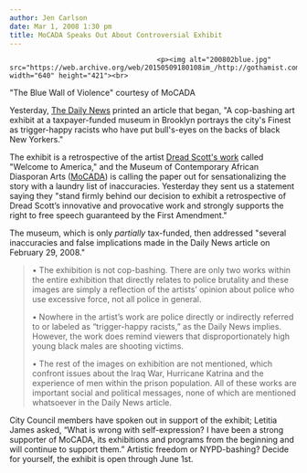 ```yaml
---
author: Jen Carlson
date: Mar 1, 2008 1:30 pm
title: MoCADA Speaks Out About Controversial Exhibit
---
```


	
										<p><img alt="200802blue.jpg" src="https://web.archive.org/web/20150509180108im_/http://gothamist.com/attachments/arts_jen/200802blue.jpg" width="640" height="421"><br>
<span class="photo_caption">&quot;The Blue Wall of Violence&quot; courtesy of MoCADA</span></p>

<p>Yesterday, <a href="https://web.archive.org/web/20150509180108/http://www.nydailynews.com/news/2008/02/29/2008-02-29_museum_exhibit_in_brooklyn_on_police_sho.html">The Daily News</a> printed an article that began, &quot;A cop-bashing art exhibit at a taxpayer-funded museum in Brooklyn portrays the city&apos;s Finest as trigger-happy racists who have put bull&apos;s-eyes on the backs of black New Yorkers.&quot; </p>

<p>The exhibit is a retrospective of the artist <a href="https://web.archive.org/web/20150509180108/http://dreadscott.home.mindspring.com/">Dread Scott&apos;s work</a> called &quot;Welcome to America,&quot; and the Museum of Contemporary African Diasporan Arts (<a href="https://web.archive.org/web/20150509180108/http://www.mocada.org/">MoCADA</a>) is calling the paper out for sensationalizing the story with a laundry list of inaccuracies. Yesterday they sent us a statement saying they &quot;stand firmly behind our decision to exhibit a retrospective of Dread Scott&#x2019;s innovative and provocative work and strongly supports the right to free speech guaranteed by the First Amendment.&quot;</p>

<p>The museum, which is only <em>partially</em> tax-funded, then addressed &quot;several inaccuracies and false implications made in the Daily News article on February 29, 2008.&quot;</p><blockquote>&#x2022; The exhibition is not cop-bashing. There are only two works within the entire exhibition that directly relates to police brutality and these images are simply a reflection of the artists&#x2019; opinion about police who use excessive force, not all police in general.<p></p>

<p>&#x2022; Nowhere in the artist&#x2019;s work are police directly or indirectly referred to or labeled as &#x201C;trigger-happy racists,&#x201D; as the Daily News implies. However, the work does remind viewers that disproportionately high young black males are shooting victims.</p>

<p>&#x2022; The rest of the images on exhibition are not mentioned, which confront issues about the Iraq War, Hurricane Katrina and the experience of men within the prison population. All of these works are important social and political messages, none of which are mentioned whatsoever in the Daily News article.</p></blockquote>City Council members have spoken out in support of the exhibit; Letitia James asked, &#x201C;What is wrong with self-expression? I have been a strong supporter of MoCADA, its exhibitions and programs from the beginning and will continue to support them.&#x201D; Artistic freedom or NYPD-bashing? Decide for yourself, the exhibit is open through June 1st. <p></p>					
										
									
				